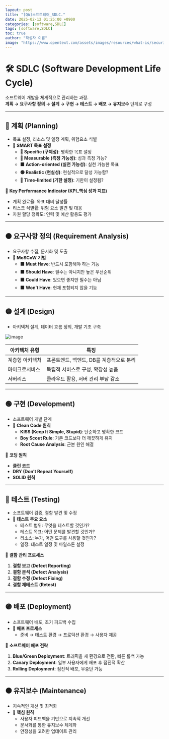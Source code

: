 ```yaml
---
layout: post
title: "[QA]소프트웨어_SDLC."
date: 2025-02-12 01:25:00 +0900
categories: [software,SDLC]
tags: [software,SDLC]
toc: true
author: "작성자 이름"
image: "https://www.opentext.com/assets/images/resources/what-is/security_matters_in_devops_0.png"
---
```



# 🛠 SDLC (Software Development Life Cycle)

소프트웨어 개발을 체계적으로 관리하는 과정.  
**계획 → 요구사항 정의 → 설계 → 구현 → 테스트 → 배포 → 유지보수** 단계로 구성

---

## 🔴 계획 (Planning)
- 목표 설정, 리소스 및 일정 계획, 위험요소 식별  
- **🎯 SMART 목표 설정**  
  - **🔶 Specific (구체성)**: 명확한 목표 설정  
  - **🔷 Measurable (측정 가능성)**: 성과 측정 가능?  
  - **🟩 Action-oriented (실천 가능성)**: 실천 가능한 목표  
  - **🟢 Realistic (현실성)**: 현실적으로 달성 가능함?  
  - **🔴 Time-limited (기한 설정)**: 기한이 설정됨?  

📌 **Key Performance Indicator (KPI_핵심 성과 지표)**
- 계획 완료율: 목표 대비 달성률  
- 리스크 식별률: 위험 요소 발견 및 대응  
- 자원 할당 정확도: 인력 및 예산 활용도 평가  

---

## 🟠 요구사항 정의 (Requirement Analysis)
- 요구사항 수집, 문서화 및 도출  
- **📌 MoSCoW 기법**
  - **🟥 Must Have**: 반드시 포함해야 하는 기능  
  - **🟧 Should Have**: 필수는 아니지만 높은 우선순위  
  - **🟦 Could Have**: 있으면 좋지만 필수는 아님  
  - **🟩 Won’t Have**: 현재 포함되지 않을 기능  

---

## 🟡 설계 (Design)
- 아키텍처 설계, 데이터 흐름 정의, 개발 기초 구축  

![image](https://github.com/user-attachments/assets/642afbf6-9b61-41de-8d9d-b2f79f9cd870)

| **아키텍처 유형** | **특징** |
|-----------------|---------|
| 계층형 아키텍처 | 프론트엔드, 백엔드, DB를 계층적으로 분리 |
| 마이크로서비스 | 독립적 서비스로 구성, 확장성 높음 |
| 서버리스 | 클라우드 활용, 서버 관리 부담 감소 |

---

## 🟢 구현 (Development)
- 소프트웨어 개발 단계  
- **📌 Clean Code 원칙**
  - **KISS (Keep It Simple, Stupid)**: 단순하고 명확한 코드  
  - **Boy Scout Rule**: 기존 코드보다 더 깨끗하게 유지  
  - **Root Cause Analysis**: 근본 원인 해결  

📌 **코딩 원칙**
- **클린 코드**
- **DRY (Don’t Repeat Yourself)**
- **SOLID 원칙**  

---

## 🔵 테스트 (Testing)
- 소프트웨어 검증, 결함 발견 및 수정  
- **📌 테스트 주요 요소**
  - 테스트 범위: 무엇을 테스트할 것인가?  
  - 테스트 목표: 어떤 문제를 발견할 것인가?  
  - 리소스: 누가, 어떤 도구를 사용할 것인가?  
  - 일정: 테스트 일정 및 마일스톤 설정  

📌 **결함 관리 프로세스**
1. **결함 보고 (Defect Reporting)**
2. **결함 분석 (Defect Analysis)**
3. **결함 수정 (Defect Fixing)**
4. **결함 재테스트 (Retest)**

---

## 🟣 배포 (Deployment)
- 소프트웨어 배포, 초기 피드백 수집  
- **📌 배포 프로세스**
  - 준비 → 테스트 환경 → 프로덕션 환경 → 사용자 제공  

🚀 **소프트웨어 배포 전략**
1. **Blue/Green Deployment**: 트래픽을 새 환경으로 전환, 빠른 롤백 가능  
2. **Canary Deployment**: 일부 사용자에게 배포 후 점진적 확산  
3. **Rolling Deployment**: 점진적 배포, 무중단 가능  

---

## ⚫ 유지보수 (Maintenance)
- 지속적인 개선 및 최적화  
- **📌 핵심 원칙**
  - 사용자 피드백을 기반으로 지속적 개선  
  - 문서화를 통한 유지보수 체계화  
  - 안정성을 고려한 업데이트 관리  
